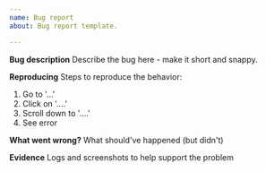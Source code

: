 ```yaml
---
name: Bug report
about: Bug report template.

---
```


**Bug description**
Describe the bug here - make it short and snappy.

**Reproducing**
Steps to reproduce the behavior:
1. Go to '...'
2. Click on '....'
3. Scroll down to '....'
4. See error

**What went wrong?**
What should've happened (but didn't)

**Evidence**
Logs and screenshots to help support the problem
